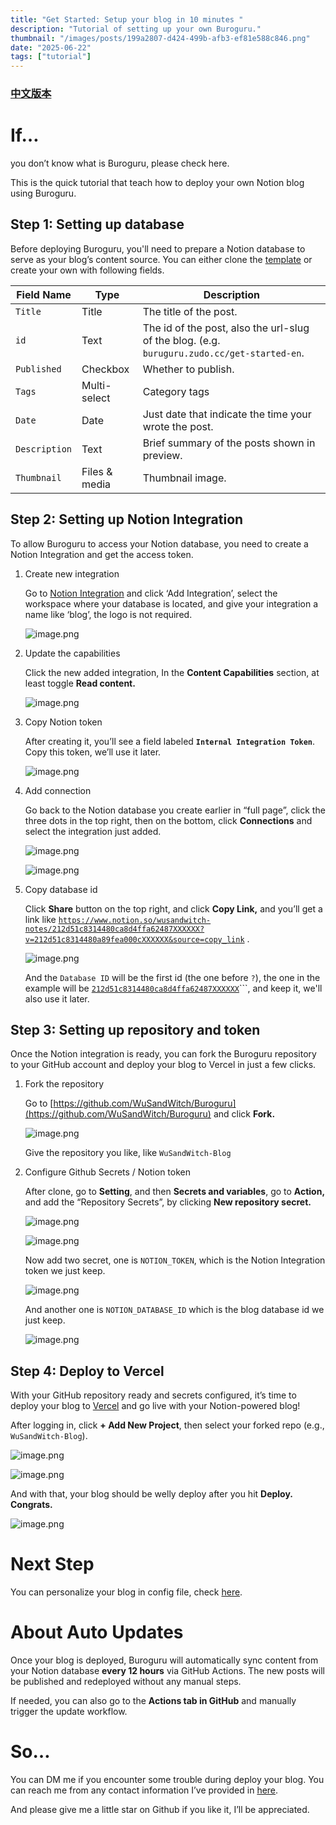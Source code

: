 ```yaml
---
title: "Get Started: Setup your blog in 10 minutes "
description: "Tutorial of setting up your own Buroguru."
thumbnail: "/images/posts/199a2807-d424-499b-afb3-ef81e588c846.png"
date: "2025-06-22"
tags: ["tutorial"]
---
```


### [中文版本](https://buroguru.zudo.cc/posts/get-started-zh)


# If…


you don’t know what is Buroguru, please check here.


This is the quick tutorial that teach how to deploy your own Notion blog using Buroguru.


## Step 1: Setting up database


Before deploying Buroguru, you'll need to prepare a Notion database to serve as your blog’s content source. You can either clone the [template](/21ad51c831448068b621f3b5def5dd2d) or create your own with following fields.


| Field Name    | Type          | Description                                                                                 |
| ------------- | ------------- | ------------------------------------------------------------------------------------------- |
| `Title`       | Title         | The title of the post.                                                                      |
| `id`          | Text          | The id of the post, also the url-slug of the blog. (e.g. `buruguru.zudo.cc/get-started-en`. |
| `Published`   | Checkbox      | Whether to publish.                                                                         |
| `Tags`        | Multi-select  | Category tags                                                                               |
| `Date`        | Date          | Just date that indicate the time your wrote the post.                                       |
| `Description` | Text          | Brief summary of the posts shown in preview.                                                |
| `Thumbnail`   | Files & media | Thumbnail image.                                                                            |


## Step 2: Setting up Notion Integration


To allow Buroguru to access your Notion database, you need to create a Notion Integration and get the access token.

1. Create new integration

	Go to [Notion Integration](https://www.notion.so/profile/integrations) and click ‘Add Integration’, select the workspace where your database is located, and give your integration a name like ‘blog’, the logo is not required.


	![image.png](/images/posts/f70e0f23-aa61-4931-a634-9c61742fa0d9.png)

2. Update the capabilities

	Click the new added integration, In the **Content Capabilities** section, at least toggle **Read content.**


	![image.png](/images/posts/1b4cfe88-b9e7-41fc-9bb5-1c56a950778b.png)

3. Copy Notion token

	After creating it, you’ll see a field labeled **`Internal Integration Token`**. Copy this token, we’ll use it later.


	![image.png](/images/posts/e7ec56fe-4911-49b6-b9f9-a955948a3835.png)

4. Add connection

	Go back to the Notion database you create earlier in “full page”, click the three dots in the top right, then on the bottom, click **Connections** and select the integration just added.


	![image.png](/images/posts/13cdec48-c174-45af-a4a9-a110dddd82f5.png)


	![image.png](/images/posts/1bf366cc-6322-4f20-981d-494ebee8c0e2.png)

5. Copy database id

	Click **Share** button on the top right, and click **Copy Link,** and you’ll get a link like [`https://www.notion.so/wusandwitch-notes/212d51c8314480ca8d4ffa62487XXXXXX?v=212d51c8314480a89fea000cXXXXXX&source=copy_link`](https://www.notion.so/wusandwitch-notes/212d51c8314480ca8d4ffa624873e734?v=212d51c8314480a89fea000c43f4e73f) .


	![image.png](/images/posts/0edcdf0a-e3af-460c-91b1-55ff34a0a330.png)


	And the `Database ID` will be the first id (the one before `?`), the one in the example will be  [`212d51c8314480ca8d4ffa62487XXXXXX`](https://www.notion.so/wusandwitch-notes/212d51c8314480ca8d4ffa624873e734?v=212d51c8314480a89fea000c43f4e73f)```, and keep it, we'll also use it later.


## Step 3: Setting up repository and token


Once the Notion integration is ready, you can fork the Buroguru repository to your GitHub account and deploy your blog to Vercel in just a few clicks.

1. Fork the repository

	Go to [https://github.com/WuSandWitch/Buroguru](https://github.com/WuSandWitch/Buroguru) and click **Fork.**


	![image.png](/images/posts/99a9ac41-0fc2-43fa-a87f-5749f00c1788.png)


	Give the repository you like, like `WuSandWitch-Blog`

2. Configure Github Secrets /  Notion token

	After clone, go to **Setting**, and then **Secrets and variables**, go to **Action,** and add the “Repository Secrets”, by clicking **New repository secret.**


	![image.png](/images/posts/b46fbbb4-2dec-471a-a729-a836929b506a.png)


	![image.png](/images/posts/5fb56bf5-cbfe-476f-b003-6b08b5acaad8.png)


	Now add two secret, one is `NOTION_TOKEN`, which is the Notion Integration token we just keep.


	![image.png](/images/posts/0f6bbfc0-8cef-4f9b-a801-f6c1b0cdd934.png)


	And another one is `NOTION_DATABASE_ID` which is the blog database id we just keep.


	![image.png](/images/posts/3fb4b9f8-e613-49b0-a264-5ab909c94067.png)


## Step 4: Deploy to Vercel


With your GitHub repository ready and secrets configured, it’s time to deploy your blog to [Vercel](https://vercel.com/) and go live with your Notion-powered blog!


After logging in, click **+ Add New Project**, then select your forked repo (e.g., `WuSandWitch-Blog`).


![image.png](/images/posts/31051cbd-7b7c-4bd8-9c8d-da64fc1d9c02.png)


![image.png](/images/posts/2c27030e-27a1-4b3a-9aa6-185d90fbbc37.png)


And with that, your blog should be welly deploy after you hit **Deploy. Congrats.**


![image.png](/images/posts/1845f252-9361-4079-a57c-746ee877f481.png)


# Next Step


You can personalize your blog in config file, check [here](https://buroguru.zudo.cc/posts/config-guide-en).


# About Auto Updates


Once your blog is deployed, Buroguru will automatically sync content from your Notion database **every 12 hours** via GitHub Actions. The new posts will be published and redeployed without any manual steps.


If needed, you can also go to the **Actions tab in GitHub** and manually trigger the update workflow.


# So…


You can DM me if you encounter some trouble during deploy your blog. You can reach me from any contact information I’ve provided in [here](https://wusandwitch.zudo.cc/).


And please give me a little star on Github if you like it, I’ll be appreciated.

